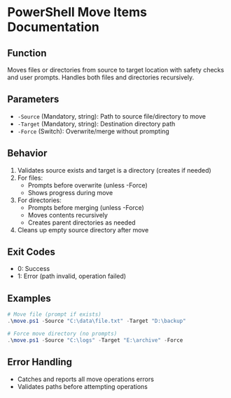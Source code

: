 # PowerShell Move Items Documentation

## Function
Moves files or directories from source to target location with safety checks and user prompts. Handles both files and directories recursively.

## Parameters
- `-Source` (Mandatory, string): Path to source file/directory to move
- `-Target` (Mandatory, string): Destination directory path
- `-Force` (Switch): Overwrite/merge without prompting

## Behavior
1. Validates source exists and target is a directory (creates if needed)
2. For files:
   - Prompts before overwrite (unless -Force)
   - Shows progress during move
3. For directories:
   - Prompts before merging (unless -Force)
   - Moves contents recursively
   - Creates parent directories as needed
4. Cleans up empty source directory after move

## Exit Codes
- 0: Success
- 1: Error (path invalid, operation failed)

## Examples
```powershell
# Move file (prompt if exists)
.\move.ps1 -Source "C:\data\file.txt" -Target "D:\backup"

# Force move directory (no prompts)
.\move.ps1 -Source "C:\logs" -Target "E:\archive" -Force
```

## Error Handling
- Catches and reports all move operations errors
- Validates paths before attempting operations
